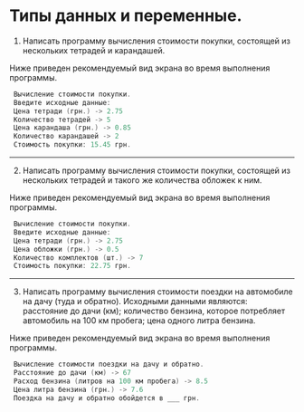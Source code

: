 # Типы данных и переменные.

1. Написать программу вычисления стоимости покупки, состоящей из нескольких тетрадей и карандашей.

Ниже приведен рекомендуемый вид экрана во время выполнения программы.
```c++
 Вычисление стоимости покупки.
 Введите исходные данные:
 Цена тетради (грн.) -> 2.75
 Количество тетрадей -> 5
 Цена карандаша (грн.) -> 0.85
 Количество карандашей -> 2
 Стоимость покупки: 15.45 грн.
```
---

2. Написать программу вычисления стоимости покупки, состоящей из нескольких тетрадей и такого же количества обложек к ним.

Ниже приведен рекомендуемый вид экрана во время выполнения программы.
```c++
 Вычисление стоимости покупки.
 Введите исходные данные:
 Цена тетради (грн.) -> 2.75
 Цена обложки (грн.) -> 0.5
 Количество комплектов (шт.) -> 7
 Стоимость покупки: 22.75 грн.
```
---

3. Написать программу вычисления стоимости поездки на автомобиле на дачу (туда и обратно). Исходными данными являются: расстояние до дачи (км); количество бензина, которое потребляет автомобиль на 100 км пробега; цена одного литра бензина.

Ниже приведен рекомендуемый вид экрана во время выполнения программы.
```c++
 Вычисление стоимости поездки на дачу и обратно.
 Расстояние до дачи (км) -> 67
 Расход бензина (литров на 100 км пробега) -> 8.5
 Цена литра бензина (грн.) -> 7.6
 Поездка на дачу и обратно обойдется в ___ грн. 
```
